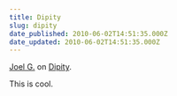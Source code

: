 ```yaml
---
title: Dipity
slug: dipity
date_published: 2010-06-02T14:51:35.000Z
date_updated: 2010-06-02T14:51:35.000Z
---
```


[Joel G.](http://www.dipity.com/joelgoodman/personal) on [Dipity](http://www.dipity.com/).

This is cool.
